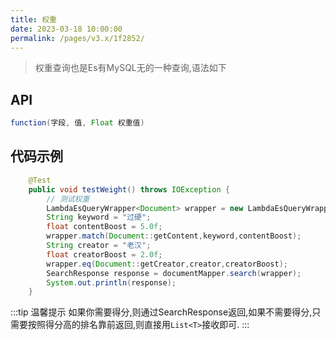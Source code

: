 ```yaml
---
title: 权重
date: 2023-03-18 10:00:00
permalink: /pages/v3.x/1f2852/
---
```

> 权重查询也是Es有MySQL无的一种查询,语法如下

## API

```java
function(字段, 值, Float 权重值)
```

## 代码示例

```java
    @Test
    public void testWeight() throws IOException {
      	// 测试权重
        LambdaEsQueryWrapper<Document> wrapper = new LambdaEsQueryWrapper<>();
        String keyword = "过硬";
        float contentBoost = 5.0f;
        wrapper.match(Document::getContent,keyword,contentBoost);
        String creator = "老汉";
        float creatorBoost = 2.0f;
        wrapper.eq(Document::getCreator,creator,creatorBoost);
        SearchResponse response = documentMapper.search(wrapper);
        System.out.println(response);
    }
```

:::tip 温馨提示
如果你需要得分,则通过SearchResponse返回,如果不需要得分,只需要按照得分高的排名靠前返回,则直接用`List<T>`接收即可.
:::



